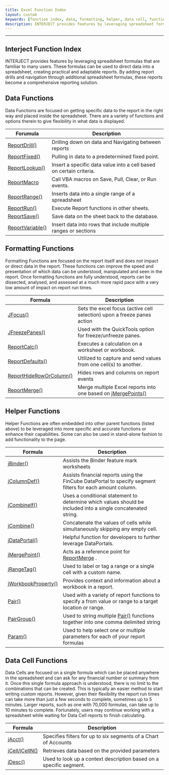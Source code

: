 ```yaml
---
title: Excel Function Index
layout: custom
keywords: [function index, data, formatting, helper, data cell, functions]
description: INTERJECT provides features by leveraging spreadsheet formulas that are familiar to many users. These formulas can be used to direct data into a spreadsheet, creating practical and adaptable reports. By adding report drills and navigation through additional spreadsheet formulas, these reports become a comprehensive reporting solution.
---
```

* * *

##  **Interject Function Index**

INTERJECT provides features by leveraging spreadsheet formulas that are familiar to many users. These formulas can be used to direct data into a spreadsheet, creating practical and adaptable reports. By adding report drills and navigation through additional spreadsheet formulas, these reports become a comprehensive reporting solution.

## Data Functions

Data Functions are focused on getting specific data to the report in the right way and placed inside the spreadsheet. There are a variety of functions and options therein to give flexibility in what data is displayed.

| Forumula                                                | Description                                                         |
|---------------------------------------------------------|---------------------------------------------------------------------|
| [ReportDrill()](/wIndex/ReportDrill.html)       | Drilling down on data and Navigating between reports                |
| [ReportFixed()](/wIndex/ReportFixed.html)       | Pulling in data to a predetermined fixed point.                     |
| [ReportLookup()](/wIndex/ReportLookup.html)    | Insert a specific data value into a cell based on certain criteria. |
| [ReportMacro](/wIndex/ReportMacro.html)         | Call VBA macros on Save, Pull, Clear, or Run events.                |
| [ReportRange()](/wIndex/ReportRange.html)       | Inserts data into a single range of a spreadsheet                   |
| [ReportRun()](/wIndex/ReportRun.html)           | Execute Report functions in other sheets.                           |
| [ReportSave()](/wIndex/ReportSave.html)         | Save data on the sheet back to the database.                        |
| [ReportVariable()](/wIndex/ReportVariable.html) | Insert data into rows that include multiple ranges or sections      |


## Formatting Functions

Formatting Functions are focused on the report itself and does not impact or direct data in the report. These functions can improve the speed and presentation of which data can be understood, manipulated and seen in the report. Once formatting functions are fully understood, reports can be dissected, analysed, and assessed at a much more rapid pace with a very low amount of impact on report run times.

| Formula                                                                | Description                                                                                        |
|------------------------------------------------------------------------|----------------------------------------------------------------------------------------------------|
| [JFocus()](/wIndex/jFocus.html)                                | Sets the excel focus (active cell selection) upon a freeze panes action            |
| [JFreezePanes()](/wIndex/jFreezePanes.html)                    | Used with the QuickTools option for freeze/unfreeze panes.                         |
| [ReportCalc()](/wIndex/ReportCalc.html)                        | Executes a calculation on a worksheet or workbook.                                 |
| [ReportDefaults()](/wIndex/ReportDefaults.html)                | Utilized to capture and send values from one cell(s) to another.                   |
| [ReportHideRowOrColumn()](/wIndex/ReportHideRowOrColumn.html)  | Hides rows and columns on report events                                            |
| [ReportMerge()](/wIndex/ReportMerge.html)                      | Merge multiple Excel reports into one based on [jMergePoints()](/wIndex/jMergePoint.html) |


## Helper Functions

Helper Functions are often embedded into other parent functions (listed above) to be leveraged into more specific and accurate functions or enhance their capabilities. Some can also be used in stand-alone fashion to add functionality to the page.

| Formula                                                       | Description                                                                                                  |
|---------------------------------------------------------------|--------------------------------------------------------------------------------------------------------------|
| [jBinder()](/wIndex/jBinder.html)                     | Assists the Binder feature mark worksheets                                                |
| [jColumnDef()](/wIndex/jColumnDef.html)              | Assists financial reports using the FinCube DataPortal to specify segment filters for each amount column.    |
| [jCombineIf()](/wIndex/jCombine_IF.html)             | Uses a conditional statement to determine which values should be included into a single concatenated string. |
| [jCombine()](/wIndex/jCombine.html)                   | Concatenate the values of cells while simultaneously skipping any empty cell.              |
| [jDataPortal()](/wIndex/jDataPortal.html)             | Helpful function for developers to further leverage DataPortals.                           |
| [jMergePoint()](/wIndex/jMergePoint.html)            | Acts as a reference point for [ReportMerge](/wIndex/ReportMerge.html) .                     |
| [jRangeTag()](/wIndex/jRangeTag.html)                | Used to label or tag a range or a single cell with a custom name.                           |
| [jWorkbookProperty()](/wIndex/jWorkbookProperty.html) | Provides context and information about a workbook in a report.                             |
| [Pair()](/wIndex/Pair.html)                           | Used with a variety of report functions to specify a from value or range to a target location or range.      |
| [PairGroup()](/wIndex/PairGroup.html)                 | Used to string multiple [Pair()](Pair.html) functions together into one comma delimited string      |
| [Param()](/wIndex/Param.html)                         | Used to help select one or multiple parameters for each of your report formulas            |

## Data Cell Functions

Data Cells are focused on a single formula which can be placed anywhere in the spreadsheet and can ask for any financial number or summary from it. Once this single formula approach is understood, there is no limit to the combinations that can be created. This is typically an easier method to start writing custom reports. However, given their flexibility the report run times can take more than just a few seconds to complete, sometimes up to 5 minutes. Larger reports, such as one with 70,000 formulas, can take up to 10 minutes to complete. Fortunately, users may continue working with a spreadsheet while waiting for Data Cell reports to finish calculating.

| Formula                              | Description                                                        |
|--------------------------------------|------------------------------------------------------------------- |
| [jAcct()](/wIndex/jAcct.html)        | Specifies filters for up to six segments of a Chart of Accounts    |
| [jCell/jCellN()](/wIndex/jCell.html) | Retrieves data based on the provided parameters                    |
| [jDesc()](/wIndex/jDesc.html)        | Used to look up a context description based on a specific segment. |

